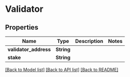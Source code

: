 # Validator

## Properties

Name | Type | Description | Notes
------------ | ------------- | ------------- | -------------
**validator_address** | **String** |  | 
**stake** | **String** |  | 

[[Back to Model list]](../README.md#documentation-for-models) [[Back to API list]](../README.md#documentation-for-api-endpoints) [[Back to README]](../README.md)


